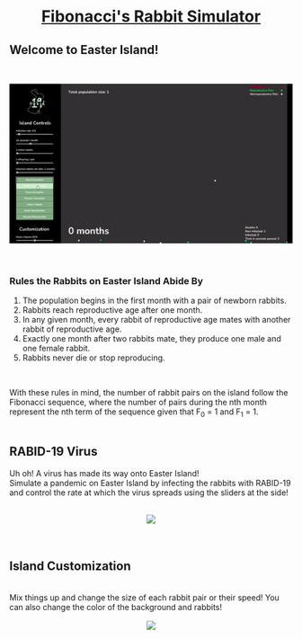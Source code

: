 <a href="https://andyngo2021.github.io/helyx-fibonacci-rabbits" target="_blank"><h1 align="center">Fibonacci's Rabbit Simulator</h1></a>

## Welcome to Easter Island! ##
<br>

<p align="center">
<img src="Images/simulation.gif">
</p>
<br>

### Rules the Rabbits on Easter Island Abide By ###
1. The population begins in the first month with a pair of newborn rabbits.
2. Rabbits reach reproductive age after one month.
3. In any given month, every rabbit of reproductive age mates with another rabbit of reproductive age.
4. Exactly one month after two rabbits mate, they produce one male and one female rabbit.
5. Rabbits never die or stop reproducing.

<br>


With these rules in mind, the number of rabbit pairs on the island follow the Fibonacci sequence, where the number of pairs during the nth month represent the nth term of the sequence given that F<sub>0</sub> = 1 and  F<sub>1</sub> = 1.
<br>
<br>

## RABID-19 Virus ##
Uh oh! A virus has made its way onto Easter Island!
<br>
Simulate a pandemic on Easter Island by infecting the rabbits with RABID-19 and control the rate at which the virus spreads using the sliders at the side!
<br>
<br>
<p align="center">
<img src="Images/infection_gif.gif">
</p>

<br>

## Island Customization ##
<br>
Mix things up and change the size of each rabbit pair or their speed! You can also change the color of the background and rabbits!

<br>

<p align="center">
<img align="center" src="Images/customize.gif">
</p>
<br>
